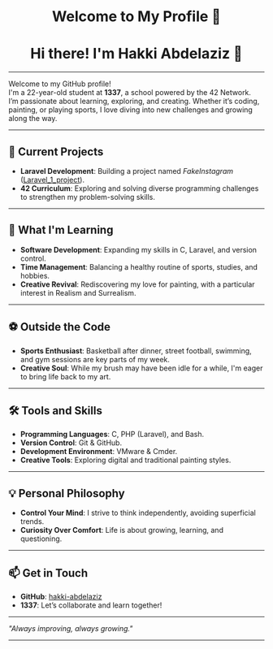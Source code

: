 <div align="center">

# Welcome to My Profile 🎉

# Hi there! I'm Hakki Abdelaziz 👋

</div>

---

Welcome to my GitHub profile!  
I'm a 22-year-old student at **1337**, a school powered by the 42 Network.  
I’m passionate about learning, exploring, and creating. Whether it’s coding, painting, or playing sports, I love diving into new challenges and growing along the way.  

---

## 🔭 Current Projects  
- **Laravel Development**: Building a project named *FakeInstagram* ([Laravel_1_project](https://github.com/hakki-abdelaziz/Laravel_1_project)).  
- **42 Curriculum**: Exploring and solving diverse programming challenges to strengthen my problem-solving skills.  

---

## 🌱 What I'm Learning  
- **Software Development**: Expanding my skills in C, Laravel, and version control.  
- **Time Management**: Balancing a healthy routine of sports, studies, and hobbies.  
- **Creative Revival**: Rediscovering my love for painting, with a particular interest in Realism and Surrealism.  

---

## ⚽ Outside the Code  
- **Sports Enthusiast**: Basketball after dinner, street football, swimming, and gym sessions are key parts of my week.  
- **Creative Soul**: While my brush may have been idle for a while, I'm eager to bring life back to my art.  

---

## 🛠 Tools and Skills  
- **Programming Languages**: C, PHP (Laravel), and Bash.  
- **Version Control**: Git & GitHub.  
- **Development Environment**: VMware & Cmder.  
- **Creative Tools**: Exploring digital and traditional painting styles.  

---

## 💡 Personal Philosophy  
- **Control Your Mind**: I strive to think independently, avoiding superficial trends.  
- **Curiosity Over Comfort**: Life is about growing, learning, and questioning.  

---

## 📫 Get in Touch  
- **GitHub**: [hakki-abdelaziz](https://github.com/hakki-abdelaziz)  
- **1337**: Let’s collaborate and learn together!  

---

_"Always improving, always growing."_  

---
